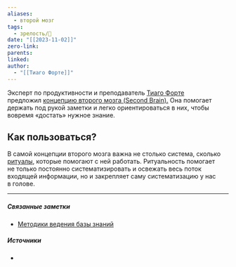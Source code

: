 ```yaml
---
aliases:
  - второй мозг
tags:
  - зрелость/🌱
date: "[[2023-11-02]]"
zero-link: 
parents: 
linked: 
author:
  - "[[Тиаго Форте]]"
---
```

Эксперт по продуктивности и преподаватель [Тиаго Форте](Тиаго%20Форте.md) предложил [концепцию второго мозга (Second Brain).](https://www.buildingasecondbrain.com/) Она помогает держать под рукой заметки и легко ориентироваться в них, чтобы вовремя «достать» нужное знание.

## Как пользоваться?
В самой концепции второго мозга важна не столько система, сколько [ритуалы](Ритуалы.md), которые помогают с ней работать. Ритуальность помогает не только постоянно систематизировать и освежать весь поток входящей информации, но и закрепляет саму систематизацию у нас в голове.




***
##### Связанные заметки
- [Методики ведения базы знаний](Методики%20ведения%20базы%20знаний.md)

##### Источники
- 